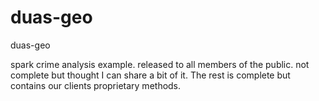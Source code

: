 # duas-geo
duas-geo

spark crime analysis example. released to all members of the public. 
not complete but thought I can share a bit of it. 
The rest is complete but contains our clients proprietary methods.  
